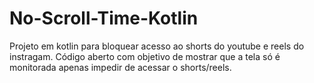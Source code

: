 ﻿# No-Scroll-Time-Kotlin

Projeto em kotlin para bloquear acesso ao shorts do youtube e reels do instragam. Código aberto com objetivo de mostrar que a tela só é monitorada apenas impedir de acessar o shorts/reels.
